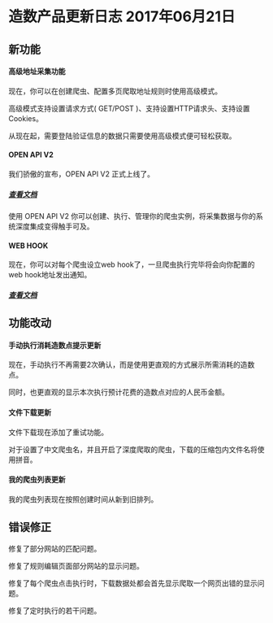 # 造数产品更新日志 2017年06月21日

## **新功能**

#### 高级地址采集功能

现在，你可以在创建爬虫、配置多页爬取地址规则时使用高级模式。

高级模式支持设置请求方式\( GET/POST \)、支持设置HTTP请求头、支持设置Cookies。

从现在起，需要登陆验证信息的数据只需要使用高级模式便可轻松获取。

#### OPEN API V2

我们骄傲的宣布，OPEN API V2 正式上线了。  

#####  [查看文档](https://github.com/zaoshu/openapi)

使用 OPEN API V2 你可以创建、执行、管理你的爬虫实例，将采集数据与你的系统深度集成变得触手可及。

#### WEB HOOK

现在，你可以对每个爬虫设立web hook了，一旦爬虫执行完毕将会向你配置的web hook地址发出通知。

#####  [查看文档](https://github.com/zaoshu/openapi/blob/master/v2/zh-CN/webhook.md)

##### 

## 功能改动

#### 手动执行消耗造数点提示更新

现在，手动执行不再需要2次确认，而是使用更直观的方式展示所需消耗的造数点。

同时，也更直观的显示本次执行预计花费的造数点对应的人民币金额。

#### 文件下载更新

文件下载现在添加了重试功能。

对于设置了中文爬虫名，并且开启了深度爬取的爬虫，下载的压缩包内文件名将使用拼音。

#### 我的爬虫列表更新

我的爬虫列表现在按照创建时间从新到旧排列。



## 错误修正

修复了部分网站的匹配问题。

修复了规则编辑页面部分网站的显示问题。

修复了每个爬虫点击执行时，下载数据处都会首先显示爬取一个网页出错的显示问题。

修复了定时执行的若干问题。

